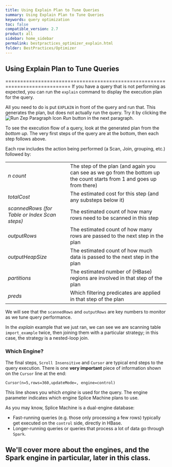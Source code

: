 ```yaml
---
title: Using Explain Plan to Tune Queries
summary: Using Explain Plan to Tune Queries
keywords: query optimization
toc: false
compatible_version: 2.7
product: all
sidebar: home_sidebar
permalink: bestpractices_optimizer_explain.html
folder: BestPractices/Optimizer
---
```

<section>
<div class="TopicContent" data-swiftype-index="true" markdown="1">

# Using Explain Plan to Tune Queries

============================================================================
If you have a query that is not performing as expected, you can run the `explain` command to display the execution plan for the query.

All you need to do is put `EXPLAIN` in front of the query and run that. This generates the plan, but does not actually run the query. Try it by clicking the  <img class="inline" src="https://doc.splicemachine.com/zeppelin/images/zepPlayIcon.png" alt="Run Zep Paragraph Icon"> *Run* button in the next paragraph.




To see the execution flow of a query, look at the generated plan from the *bottom up.*  The very first steps of the query are at the bottom, then each step follows above.

Each row includes the action being performed (a Scan, Join, grouping, etc.) followed by:

<table class="splicezepNoBorder">
    <col />
    <col />
    <tbody>
        <tr>
            <td><em>n count</em></td>
            <td>The step of the plan (and again you can see as we go from the bottom up the count starts from 1 and goes up from there)</td>
        </tr>
        <tr>
            <td><em>totalCost</em></td>
            <td>The estimated cost for this step (and any substeps below it)</td>
        </tr>
        <tr>
            <td><em>scannedRows (for Table or Index Scan steps)</em></td>
            <td>The estimated count of how many rows need to be scanned in this step</td>
        </tr>
        <tr>
            <td><em>outputRows</em></td>
            <td>The estimated count of how many rows are passed to the next step in the plan</td>
        </tr>
        <tr>
            <td><em>outputHeapSize</em></td>
            <td>The estimated count of how much data is passed to the next step in the plan</td>
        </tr>
        <tr>
            <td><em>partitions</em></td>
            <td>The estimated number of (HBase) regions are involved in that step of the plan</td>
        </tr>
        <tr>
            <td><em>preds</em></td>
            <td>Which filtering predicates are applied in that step of the plan</td>
        </tr>
    </tbody>
</table>

We will see that the `scannedRows` and `outputRows` are key numbers to monitor as we tune query performance.

In the *explain* example that we just ran, we can see we are scanning table `import_example` twice, then joining them with a particular strategy; in this case, the strategy is a nested-loop join.

### Which Engine?
The final steps, `Scroll Insensitive` and `Cursor` are typical end steps to the query execution.  There is one __very important__ piece of information shown on the `Cursor` line at the end:

    Cursor(n=5,rows=360,updateMode=, engine=control)

This line shows you which *engine* is used for the query. The engine parameter indicates which engine Splice Machine plans to use.

<div class="noteIcon">
<p>As you may know, Splice Machine is a dual-engine database:</p>
<ul style="margin-bottom:0; padding-bottom:0">
<li>Fast-running queries (e.g. those only processing a few rows) typically get executed on the <code>control</code> side, directly in HBase.</li>
<li>Longer-running queries or queries that process a lot of data go through <code>Spark</code>.</li>
</ul>
</div>

We'll cover more about the engines, and the Spark engine in particular, later in this class.
================================================================================



</div>
</section>

